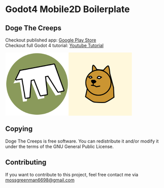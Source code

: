 # Godot4 Mobile2D Boilerplate

## Doge The Creeps
Checkout published app: <a href="https://play.google.com/store/apps/details?id=com.mossgreenman.dogeTheCreeps" target="_blank">Google Play Store</a>
<br/>
Checkout full Godot 4 tutorial: <a href="" target="_blank">Youtube Tutorial</a>
<br/>
<div style="display:flex">
  <img style="width:200px;height:200px" src="/readme/mossgreenman.png">
  <img style="width:200px;height:200px" src="/project/game/logo/logo.png">
</div>

## Copying
Doge The Creeps is free software. You can redistribute it and/or modify it under the 
terms of the GNU General Public License.

## Contributing
If you want to contribute to this project, feel free contact me via <a href="mailto:mossgreenman6698@gmail.com">mossgreenman6698@gmail.com</a>
